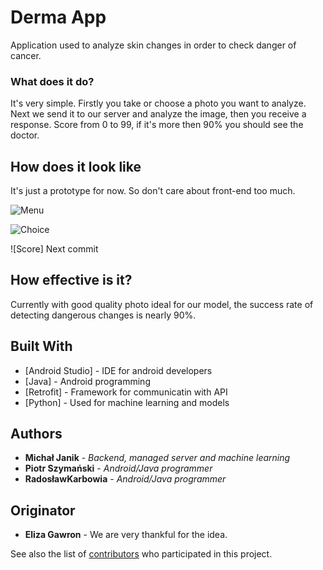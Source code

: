 # Derma App

Application used to analyze skin changes in order to check danger of cancer. 

### What does it do?

It's very simple. Firstly you take or choose a photo you want to analyze. Next we send it to our server and analyze the image, 
then you receive a response. Score from 0 to 99, if it's more then 90% you should see the doctor.

## How does it look like 

It's just a prototype for now. So don't care about front-end too much.


![Menu](https://github.com/Harp0n/DermaApp/tree/master/Readme%20Images/menuSkinChanges.png)

![Choice](https://github.com/Harp0n/DermaApp/tree/master/Readme%20Images/choice.png)

![Score] Next commit

## How effective is it?

Currently with good quality photo ideal for our model, the success rate of detecting dangerous changes is nearly 90%.

## Built With

* [Android Studio] - IDE for android developers
* [Java] - Android programming
* [Retrofit] - Framework for communicatin with API
* [Python] - Used for machine learning and models

## Authors

* **Michał Janik** - *Backend, managed server and machine learning*
* **Piotr Szymański** - *Android/Java programmer*
* **RadosławKarbowia** - *Android/Java programmer*

## Originator 
* **Eliza Gawron** - We are very thankful for the idea.

See also the list of [contributors](https://github.com/Harp0n/DermaApp/contributors) who participated in this project.


